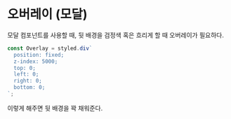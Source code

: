 # 오버레이 (모달)

모달 컴포넌트를 사용할 때, 뒷 배경을 검정색 혹은 흐리게 할 때 오버레이가 필요하다.

```jsx
const Overlay = styled.div`
  position: fixed;
  z-index: 5000;
  top: 0;
  left: 0;
  right: 0;
  bottom: 0;
`;
```

이렇게 해주면 뒷 배경을 꽉 채워준다.

